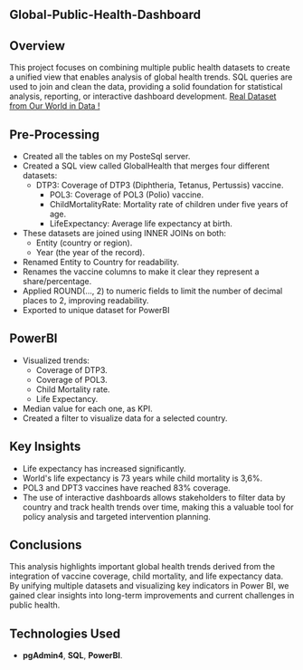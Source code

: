 ## Global-Public-Health-Dashboard
## **Overview**
This project focuses on combining multiple public health datasets to create a unified view that enables analysis of global health trends. SQL queries are used to join and clean the data, providing a solid foundation for statistical analysis, reporting, or interactive dashboard development.
[Real Dataset from Our World in Data !](https://ourworldindata.org/explorers/global-health?tab=table&pickerSort=asc&pickerMetric=entityName&Health+Area=Life+expectancy&Indicator=Life+expectancy+at+birth&Metric=Rate&Source=UN+WPP&country=OWID_WRL~CHN~ZAF~BRA~USA~GBR~IND~RWA)




## **Pre-Processing**
- Created all the tables on my PosteSql server.
- Created a SQL view called GlobalHealth that merges four different datasets:
  - DTP3: Coverage of DTP3 (Diphtheria, Tetanus, Pertussis) vaccine.
    - POL3: Coverage of POL3 (Polio) vaccine.
    - ChildMortalityRate: Mortality rate of children under five years of age.
    - LifeExpectancy: Average life expectancy at birth.
- These datasets are joined using INNER JOINs on both:
  - Entity (country or region).
  - Year (the year of the record).
- Renamed Entity to Country for readability.
- Renames the vaccine columns to make it clear they represent a share/percentage.
- Applied ROUND(..., 2) to numeric fields to limit the number of decimal places to 2, improving readability.
- Exported to unique dataset for PowerBI

## **PowerBI**
- Visualized trends:
    - Coverage of DTP3.
    - Coverage of POL3.
    - Child Mortality rate.
    - Life Expectancy.
- Median value for each one, as KPI.
- Created a filter to visualize data for a selected country.

## **Key Insights**
- Life expectancy has increased significantly.
- World's life expectancy is 73 years while child mortality is 3,6%.
- POL3 and DPT3 vaccines have reached 83% coverage.  
- The use of interactive dashboards allows stakeholders to filter data by country and track health trends over time, making this a valuable tool for policy analysis and targeted intervention planning.

## **Conclusions**     
This analysis highlights important global health trends derived from the integration of vaccine coverage, child mortality, and life expectancy data. By unifying multiple datasets and visualizing key indicators in Power BI, we gained clear insights into long-term improvements and current challenges in public health.

## **Technologies Used**
- **pgAdmin4**, **SQL**, **PowerBI**.
